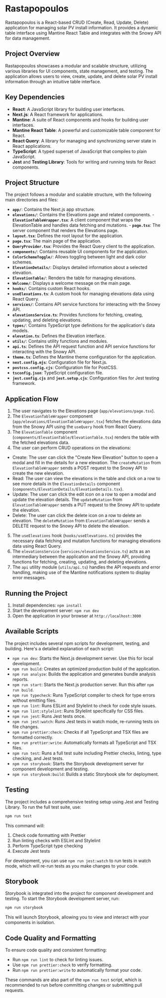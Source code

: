 Rastapopoulos
=============

Rastapopoulos is a React-based CRUD (Create, Read, Update, Delete) application for managing solar PV install information. It provides a dynamic table interface using Mantine React Table and integrates with the Snowy API for data management.

Project Overview
----------------

Rastapopoulos showcases a modular and scalable structure, utilizing various libraries for UI components, state management, and testing. The application allows users to view, create, update, and delete solar PV install information through an intuitive table interface.

Key Dependencies
----------------

-   **React**: A JavaScript library for building user interfaces.
-   **Next.js**: A React framework for applications.
-   **Mantine**: A suite of React components and hooks for building user interfaces.
-   **Mantine React Table**: A powerful and customizable table component for React.
-   **React Query**: A library for managing and synchronizing server state in React applications.
-   **TypeScript**: A typed superset of JavaScript that compiles to plain JavaScript.
-   **Jest** and **Testing Library**: Tools for writing and running tests for React components.

Project Structure
-----------------

The project follows a modular and scalable structure, with the following main directories and files:

-   **`app/`**: Contains the Next.js app structure.
  -   **`elevations/`**: Contains the Elevations page and related components.
    -   **`ElevationTableWrapper.tsx`**: A client component that wraps the ElevationTable and handles data fetching and mutations.
    -   **`page.tsx`**: The server component that renders the Elevations page.
  -   **`layout.tsx`**: Defines the root layout for the application.
  -   **`page.tsx`**: The main page of the application.
  -   **`QueryProvider.tsx`**: Provides the React Query client to the application.
-   **`components/`**: Contains reusable UI components for the application.
  -   **`ColorSchemeToggle/`**: Allows toggling between light and dark color schemes.
  -   **`ElevationDetails/`**: Displays detailed information about a selected elevation.
  -   **`ElevationTable/`**: Renders the table for managing elevations.
  -   **`Welcome/`**: Displays a welcome message on the main page.
-   **`hooks/`**: Contains custom React hooks.
  -   **`useElevations.ts`**: A custom hook for managing elevations data using React Query.
-   **`services/`**: Contains API service functions for interacting with the Snowy API.
  -   **`elevationsService.ts`**: Provides functions for fetching, creating, updating, and deleting elevations.
-   **`types/`**: Contains TypeScript type definitions for the application's data models.
  -   **`elevation.ts`**: Defines the Elevation interface.
-   **`utils/`**: Contains utility functions and modules.
  -   **`api.ts`**: Defines the API request function and API service functions for interacting with the Snowy API.
-   **`theme.ts`**: Defines the Mantine theme configuration for the application.
-   **`next.config.mjs`**: Configuration file for Next.js.
-   **`postcss.config.cjs`**: Configuration file for PostCSS.
-   **`tsconfig.json`**: TypeScript configuration file.
-   **`jest.config.cjs`** and **`jest.setup.cjs`**: Configuration files for Jest testing framework.

Application Flow
----------------

1.  The user navigates to the Elevations page (`app/elevations/page.tsx`).
2.  The `ElevationTableWrapper` component (`app/elevations/ElevationTableWrapper.tsx`) fetches the elevations data from the Snowy API using the `useQuery` hook from React Query.
3.  The `ElevationTable` component (`components/ElevationTable/ElevationTable.tsx`) renders the table with the fetched elevations data.
4.  The user can perform CRUD operations on the elevations:
  -   Create: The user can click the "Create New Elevation" button to open a modal and fill in the details for a new elevation. The `createMutation` from `ElevationTableWrapper` sends a POST request to the Snowy API to create the new elevation.
  -   Read: The user can view the elevations in the table and click on a row to see more details in the `ElevationDetails` component (`components/ElevationDetails/ElevationDetails.tsx`).
  -   Update: The user can click the edit icon on a row to open a modal and update the elevation details. The `updateMutation` from `ElevationTableWrapper` sends a PUT request to the Snowy API to update the elevation.
  -   Delete: The user can click the delete icon on a row to delete an elevation. The `deleteMutation` from `ElevationTableWrapper` sends a DELETE request to the Snowy API to delete the elevation.
5.  The `useElevations` hook (`hooks/useElevations.ts`) provides the necessary data fetching and mutation functions for managing elevations data using React Query.
6.  The `elevationsService` (`services/elevationsService.ts`) acts as an intermediary between the application and the Snowy API, providing functions for fetching, creating, updating, and deleting elevations.
7.  The `api` utility module (`utils/api.ts`) handles the API requests and error handling, making use of the Mantine notifications system to display error messages.

Running the Project
-------------------

1.  Install dependencies: `npm install`
2.  Start the development server: `npm run dev`
3.  Open the application in your browser at `http://localhost:3000`

Available Scripts
-----------------

The project includes several npm scripts for development, testing, and building. Here's a detailed explanation of each script:

- `npm run dev`: Starts the Next.js development server. Use this for local development.
- `npm run build`: Creates an optimized production build of the application.
- `npm run analyze`: Builds the application and generates bundle analysis reports.
- `npm run start`: Starts the Next.js production server. Run this after `npm run build`.
- `npm run typecheck`: Runs TypeScript compiler to check for type errors without emitting files.
- `npm run lint`: Runs ESLint and Stylelint to check for code style issues.
- `npm run lint:stylelint`: Runs Stylelint specifically for CSS files.
- `npm run jest`: Runs Jest tests once.
- `npm run jest:watch`: Runs Jest tests in watch mode, re-running tests on file changes.
- `npm run prettier:check`: Checks if all TypeScript and TSX files are formatted correctly.
- `npm run prettier:write`: Automatically formats all TypeScript and TSX files.
- `npm run test`: Runs a full test suite including Prettier checks, linting, type checking, and Jest tests.
- `npm run storybook`: Starts the Storybook development server for component development and testing.
- `npm run storybook:build`: Builds a static Storybook site for deployment.

Testing
-------

The project includes a comprehensive testing setup using Jest and Testing Library. To run the full test suite, use:

```bash
npm run test
```

This command will:
1. Check code formatting with Prettier
2. Run linting checks with ESLint and Stylelint
3. Perform TypeScript type checking
4. Execute Jest tests

For development, you can use `npm run jest:watch` to run tests in watch mode, which will re-run tests as you make changes to your code.

Storybook
---------

Storybook is integrated into the project for component development and testing. To start the Storybook development server, run:

```bash
npm run storybook
```

This will launch Storybook, allowing you to view and interact with your components in isolation.

Code Quality and Formatting
---------------------------

To ensure code quality and consistent formatting:

- Run `npm run lint` to check for linting issues.
- Use `npm run prettier:check` to verify formatting.
- Run `npm run prettier:write` to automatically format your code.

These commands are also part of the `npm run test` script, which is recommended to run before committing changes or submitting pull requests.
